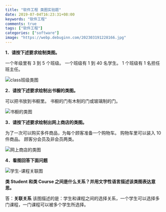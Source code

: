 ```yaml
---
title: "软件工程 类图实验题"
date: 2019-07-04T16:23:31+08:00
keywords: "软件工程"
comments: true
tags: ["软件工程"]
categories: ["software"]
image: "https://webp.debuginn.com/202303191228166.jpg"
---
```


**1．请按下述要求绘制类图。**

一个年级里有 3 到 5 个班级。
一个班级有 1 到 40 名学生。
1 个班级有 1 名担任班主任。

![class班级类图](https://webp.debuginn.com/202303191229848.png)

**2．请按下述要求绘制出书橱的类图。**

可以把书放到书橱里。
书橱的门有木制的门或玻璃制的门。

![书橱的类图](https://webp.debuginn.com/202303191230260.png)

**3．请按下述要求绘制出网上商店的类图。**

为了一次可以购买多件商品，为每个顾客准备一个购物车。
购物车里可以装入 10 件商品。
顾客分会员及非会员两类。

![网上商店的类图](https://webp.debuginn.com/202303191231932.png)

**4．看图回答下面问题** 

![学生-课程关联图](https://webp.debuginn.com/202303191232619.png)

**类 Student 和类 Course 之间是什么关系？并用文字性语言描述该类图表达意思。**

答：**关联关系**
该图描述的是：学生和课程之间的选择关系，一个学生可以选择多门课程，一门课程可以被多个学生所选择。